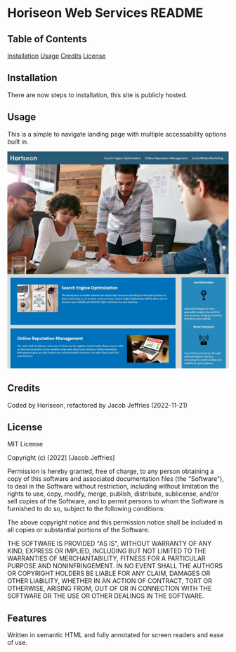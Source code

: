 # Horiseon Web Services README

## Table of Contents
[Installation](#installation)
[Usage](#usage)
[Credits](#credits)
[License](#license)

## Installation
There are now steps to installation, this site is publicly hosted.

## Usage
This is a simple to navigate landing page with multiple accessability options built in.

![Screenshot of Horiseon Web Services Landing page](/Develop/assets/images/screen.JPG)

## Credits
Coded by Horiseon, refactored by Jacob Jeffries (2022-11-21)

## License
MIT License

Copyright (c) [2022] [Jacob Jeffries]

Permission is hereby granted, free of charge, to any person obtaining a copy
of this software and associated documentation files (the "Software"), to deal
in the Software without restriction, including without limitation the rights
to use, copy, modify, merge, publish, distribute, sublicense, and/or sell
copies of the Software, and to permit persons to whom the Software is
furnished to do so, subject to the following conditions:

The above copyright notice and this permission notice shall be included in all
copies or substantial portions of the Software.

THE SOFTWARE IS PROVIDED "AS IS", WITHOUT WARRANTY OF ANY KIND, EXPRESS OR
IMPLIED, INCLUDING BUT NOT LIMITED TO THE WARRANTIES OF MERCHANTABILITY,
FITNESS FOR A PARTICULAR PURPOSE AND NONINFRINGEMENT. IN NO EVENT SHALL THE
AUTHORS OR COPYRIGHT HOLDERS BE LIABLE FOR ANY CLAIM, DAMAGES OR OTHER
LIABILITY, WHETHER IN AN ACTION OF CONTRACT, TORT OR OTHERWISE, ARISING FROM,
OUT OF OR IN CONNECTION WITH THE SOFTWARE OR THE USE OR OTHER DEALINGS IN THE
SOFTWARE.

## Features
Written in semantic HTML and fully annotated for screen readers and ease of use.
